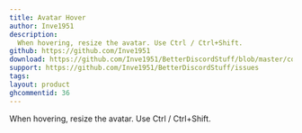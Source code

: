 ```yaml
---
title: Avatar Hover
author: Inve1951
description:
  When hovering, resize the avatar. Use Ctrl / Ctrl+Shift.
github: https://github.com/Inve1951
download: https://github.com/Inve1951/BetterDiscordStuff/blob/master/coffee/AvatarHover.plugin.coffee
support: https://github.com/Inve1951/BetterDiscordStuff/issues
tags:
layout: product
ghcommentid: 36
---
```

When hovering, resize the avatar. Use Ctrl / Ctrl+Shift.